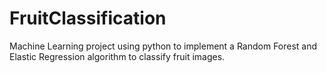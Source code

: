 # FruitClassification
Machine Learning project using python to implement a Random Forest and Elastic Regression algorithm to classify fruit images.
